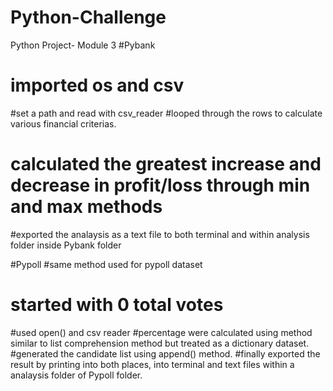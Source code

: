 # Python-Challenge
Python Project- Module 3
#Pybank
# imported os and csv
#set a path and read with csv_reader
#looped through the rows to calculate various financial criterias.
# calculated the greatest increase and decrease in profit/loss through min and max methods
#exported the analaysis as a text file to both terminal and within analysis folder inside Pybank folder

#Pypoll
#same method used for pypoll dataset
# started with 0 total votes
#used open() and csv reader
#percentage were calculated using method similar to list comprehension method but treated as a dictionary dataset.
#generated the candidate list using append() method.
#finally exported the result by printing into both places, into terminal and text files within a analaysis folder of Pypoll folder.
